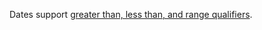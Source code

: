 Dates support [greater than, less than, and range qualifiers](/articles/understanding-the-search-syntax).
